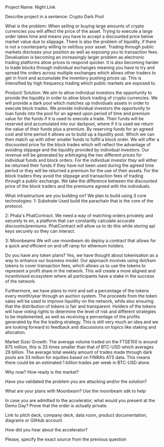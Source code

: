 Project Name: 
Night Link 

Describe project in a sentence: 
Crypto Dark Pool

What is the problem: 
When selling or buying large amounts of crypto currencies you will affect the price of the asset. Trying to execute a large order takes time and means you have to accept a discounted price below market value due to slippage. There is also the problem of liquidity, if there is not a counterparty willing to sell/buy your asset. Trading through public markets discloses your position as well as exposing you to transaction fees. 
Devaluation is becoming an increasingly larger problem as electronic trading platforms allow prices to respond quicker. It is also becoming harder to trade blocks through individual exchanges meaning you have to try and spread the orders across multiple exchanges which allows other traders to get in front and accumulate the inventory pushing prices up. This is intensified by high frequency trading which public markets are exposed to. 

Product/ Solution:
We aim to allow individual investors the opportunity to provide the liquidity in order to allow block trading of crypto currencies. We will provide a dark pool which matches up individuals assets in order to execute block trades. We provide individual investors the opportunity to loan funds into the pool for an agreed upon period of time and premium value for the funds if it is used to execute a trade. Their funds will be reserved and accumulated into our darkpool, where if it is used we return the value of their funds plus a premium. By reserving funds for an agreed cost and time period it allows us to build up a liquidity pool. Which we can then match up with other smaller funds to fulfill a block order. We will offer a discounted price for the block trades which will reflect the advantage of avoiding slippage and the liquidity provided by individual investors. Our revenue will be generated by arbitraging the two different prices for individual funds and block orders. For the individual investor they will either be returned their funds if they have not been used during the agreed time period or they will be returned a premium for the use of their assets. For the block traders they avoid the slippage and transaction fees of trading through a public exchange. We take the difference between the discounted price of the block traders and the premiums agreed with the individuals. 


What infrastructure are you building on?
We plan to build using 3 core technologies:
1: Substrate
Used build the parachain that is the core of the protocol.

2: Phala's PhatContract.
We need a way of matching orders privately and securely to en, a platform that can constantly calculate accurate discounts/premiums. PhatContract will allow us to do this while storing api keys securely so they can interact.

3: Moonbeams
We will use moonbeam do deploy a contract that allows for a quick and efficient on and off ramp for ethereum holders.


Do you have any token plans?
Yes, we have thought about tokenisation as a way to enhance our business model. Our approach involves using dot/ksm tokens to cover transaction fees, which allows us to use the tokens to represent a profit share in the network. This will create a more aligned and incentivised ecosystem where all participants have a stake in the success of the network.

Furthermore, we have plans to mint and sell a percentage of the tokens every month/year through an auction system. The proceeds from the token sales will be used to improve liquidity on the network, while also ensuring that the distribution of tokens is fair and transparent.
Holders of the tokens will have voting rights to determine the level of risk and different strategies to be implemented, as well as receiving a percentage of the profits generated by the the trading strategy.
This is still very much an idea and we are looking forward to feedback and discussions on topics like staking and allocation.

Market Size/ Growth: 
The average volume traded on the FTSE100 is around 875 million, this is 33 times smaller than that of BTC-USD which averages 29 billion. The average total weekly amount of trades made through dark pools are 33 million for equities based on FINRA’s ATS data. This means there could be an estimated 1 billion trades per week in BTC-USD alone. 

Why now? How ready is the market?

Have you validated the problem you are attacking and/or the solution?

What are your plans with Moonbeam?
Use the moonbeam sdk to help 

In case you are admitted to the accelerator, what would you present at the Demo Day?
Prove that the order is actually private.

Link to pitch deck, company deck, data room, product documentation, diagrams or GitHub account

How did you hear about the accelerator?

Please, specify the exact source from the previous question